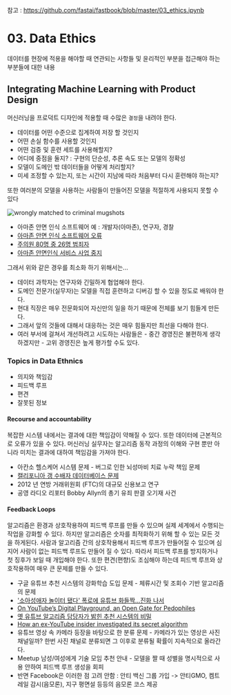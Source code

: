 참고 : https://github.com/fastai/fastbook/blob/master/03_ethics.ipynb 

# 03. Data Ethics
데이터를 현장에 적용을 해야할 때 연관되는 사항들 및 윤리적인 부분을 접근해야 하는 부분들에 대한 내용

## Integrating Machine Learning with Product Design
머신러닝을 프로덕트 디자인에 적용할 때 수많은 `결정`을 내려야 한다.
- 데이터를 어떤 수준으로 집계하여 저장 할 것인지
- 어떤 손실 함수를 사용할 것인지
- 어떤 검증 및 훈련 세트를 사용해할지? 
- 어디에 중점을 둘지? : 구현의 단순성, 추론 속도 또는 모델의 정확성
- 모델이 도메인 밖 데이터들을 어떻게 처리할지?
- 미세 조정할 수 있는지, 또는 시간이 지남에 따라 처음부터 다시 훈련해야 하는지?

또한 여러분의 모델을 사용하는 사람들이 만들어진 모델을 적절하게 사용되지 못할 수 있다

![wrongly matched to criminal mugshots](https://github.com/fastai/fastbook/raw/c6322c68a53c38c26fa2fd0a5898f2afcbbb721b/images/ethics/image4.png)

* 아마존 안면 인식 소프트웨어 예 : 개발자(아마존), 연구자, 경찰 
* [아마존 안면 인식 소프트웨어 오류](https://www.google.co.kr/search?source=hp&ei=3u9dX52vMsHGmAWGhZrABw&q=%EC%95%84%EB%A7%88%EC%A1%B4+%EC%95%88%EB%A9%B4+%EC%9D%B8%EC%8B%9D+%EC%86%8C%ED%94%84%ED%8A%B8%EC%9B%A8%EC%96%B4+%EC%98%A4%EB%A5%98&oq=%EC%95%84%EB%A7%88%EC%A1%B4+%EC%95%88%EB%A9%B4+%EC%9D%B8%EC%8B%9D+%EC%86%8C%ED%94%84%ED%8A%B8%EC%9B%A8%EC%96%B4+%EC%98%A4%EB%A5%98&gs_lcp=CgZwc3ktYWIQAzIFCAAQzQI6BQgAELEDOgIIADoECAAQCjoICAAQsQMQgwE6BAgAEAM6CwgAELEDEIMBEIsDOggIABCxAxCLAzoECAAQHjoGCAAQCBAeOgUIIRCgAToECCEQFToECCEQClDeB1jENWD_NmgCcAB4AIABggGIAZsjkgEEMC4zOZgBAaABAqABAaoBB2d3cy13aXqwAQC4AQI&sclient=psy-ab&ved=0ahUKEwidlofr8eXrAhVBI6YKHYaCBngQ4dUDCAc&uact=5)
* [주의원 80명 중 26명 범죄자](https://biz.chosun.com/site/data/html_dir/2019/08/15/2019081501854.html)
* [아마존 안면인식 서비스 사업 중지](https://www.msn.com/ko-kr/news/techandscience/%EC%95%84%EB%A7%88%EC%A1%B4%EB%8F%84-%EC%95%88%EB%A9%B4%EC%9D%B8%EC%8B%9D-%EA%B8%B0%EC%88%A0-%EC%84%9C%EB%B9%84%EC%8A%A4-%EC%A4%91%EC%A7%80/ar-BB15ka7k)

그래서 위와 같은 경우를 최소화 하기 위해서는...
* 데이터 과학자는 연구자와 긴밀하게 협업해야 한다.
* 도메인 전문가(실무자)는 모델을 직접 훈련하고 디버깅 할 수 있을 정도로 배워야 한다.
* 현대 직장은 매우 전문화되어 자신만의 일을 하기 때문에 전체를 보기 힘들게 만든다.
* 그래서 앞의 것들에 대해서 대응하는 것은 매우 힘들지만 최선을 다해야 한다.
* 여러 부서에 걸쳐서 개선하려고 시도하는 사람들은 - 중간 경영진은 불편하게 생각하겠지만 - 고위 경영진은 높게 평가할 수도 있다.


### Topics in Data Ethnics
* 의지와 책임감
* 피드백 루프
* 편견
* 잘못된 정보

#### Recourse and accountability
복잡한 시스템 내에서는 결과에 대한 책임감이 약해질 수 있다. 또한 데이터에 근본적으로 오류가 있을 수 있다. 머신러닝 실무자는 알고리즘 동작 과정의 이해와 구현 뿐만 아니라 미치는 결과에 대하여 책임감을 가져야 한다. 
* 아칸소 헬스케어 시스템 문제 - 버그로 인한 뇌성마비 치료 누락 책임 문제
* [캘리포니아 갱 수배자 데이터베이스 문제](https://ko.livingorganicnews.com/is-gang-activity-rise-movement-abolish-gang-databases-makes-it-hard-tell-313704)
* 2012 년 연방 거래위원회 (FTC)의 대규모 신용보고 연구
* 공영 라디오 리포터 Bobby Allyn의 총기 유죄 판결 오기재 사건 

#### Feedback Loops
알고리즘은 환경과 상호작용하여 피드백 루프를 만들 수 있으며 실제 세계에서 수행되는 작업을 강화할 수 있다. 
하지만 알고리즘은 숫자를 최적화하기 위해 할 수 있는 모든 것을 하게된다. 사람과 알고리즘 간의 상호작용해서 피드백 루프가 만들어질 수 있으며 심지어 사람이 없는 피드백 루프도 만들어 질 수 있다. 따라서 피드백 루프를 방지하거나 첫 징후가 보일 때 개입해야 한다. 또한 편견(편향)도 조심해야 하는데 피드백 루프와 상호작용하여 매우 큰 문제를 만들 수 있다. 

* 구글 유튜브 추천 시스템의 강화학습 도입 문제 - 체류시간 및 조회수 기반 알고리즘의 문제
* ['소아성애자 놀이터 됐다' 폭로에 유튜브 화들짝…진화 나서](https://www.yna.co.kr/view/AKR20190222053500009)
* [On YouTube’s Digital Playground, an Open Gate for Pedophiles](https://www.nytimes.com/2019/06/03/world/americas/youtube-pedophiles.html)
* [옛 유튜브 알고리즘 담당자가 밝힌 추천 시스템의 비밀](http://www.bloter.net/archives/301890)
* [How an ex-YouTube insider investigated its secret algorithm](https://www.theguardian.com/technology/2018/feb/02/youtube-algorithm-election-clinton-trump-guillaume-chaslot)
* 유튜브 영상 속 카메라 등장을 바탕으로 한 분류 문제 - 카메라가 있는 영상은 사진 채널일까? 한번 사진 채널로 분류되면 그 이후로 분류될 확률이 지속적으로 올라간다.
* Meetup 남성/여성에게 기술 모임 추천 안내 - 모델을 짤 때 성별을 명시적으로 사용 안하여 피드백 루프 생성을 회피
* 반면 Facebook은 이러한 점 고려 안함 : 안티 백신 그룹 가입 -> 안티GMO, 켐트레일 감시(음모론), 지구 평면설 등등의 음모론 코스 제공



